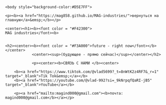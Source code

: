 
<html>
	<head>
	<title>MAG industries</title>
	<meta name="Glushnev Mikhail Alekseevich">
	<meta countent ="The site of the company MAG industries">
	<meta name="Keyboards" content="sait, MAG industries, interesting, tehnology, content, startup, 3d printer, arduino, code, knowledge, machine, auto, car, connection, Tik Tok, YouTube, future">	
	</head>
	
    <body style="background-color:#D5E7FF">
    
    <p><b><a href="https://mag858.github.io/MAG-industries/">вернуться на главную</a>&emsp;</b></p>
    
    <center><h1><b><font color = "#F42300">
    MAG industries</font><b>
    
    
    <h2><center><b><font color = "#F3A000">future - right now</font></b></center>
				<center><sup>(будующее - прямо сейчас)</sup></center></h2>
				
				<p><center><b>СВЯЗЬ С НАМИ </b><center>
		
		<b><a href="https://www.tiktok.com/@vlad5699?_t=8nWtK2z4RF7&_r=1" target="_blank">Tik Tok&emsp;</a></b>
		<b><a href="https://youtube.com/@vlad-992?si=_9kNrpqfQaRI-jB5" target="_blank">YouTube</a></b>
		
		<p><a href="mailto:magind000@gmail.com"><b>почта: magind000@gmail.com</b></a></p>
	
